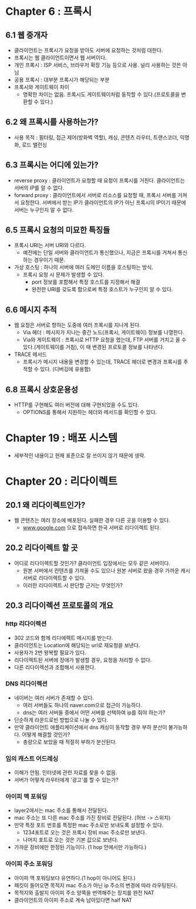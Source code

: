 # Chapter 6 : 프록시

## 6.1 웹 중개자
- 클라이언트는 프록시가 요청을 받아도 서버에 요청하는 것처럼 대한다.
- 프록시는 웹 클라이언트이면서 웹 서버이다.
- 개인 프록시 : ISP 서비스, 브라우저 확장 기능 등으로 사용. 널리 사용하는 것은 아님
- 공용 프록시 : 대부분 프록시가 해당되는 부분
- 프록시와 게이트웨이 차이
  - 명확한 차이는 없음. 프록시도 게이트웨이처럼 동작할 수 있다.(프로토콜을 변환할 수 있다.)

## 6.2 왜 프록시를 사용하는가?
- 사용 목적 : 필터링, 접근 제어(방화벽 역할), 캐싱, 콘텐츠 라우터, 트랜스코더, 익명화, 로드 밸런싱

## 6.3 프록시는 어디에 있는가?
- reverse proxy : 클라이언트가 요청할 때 요청이 프록시를 거친다. 클라이언트는 서버의 IP를 알 수 없다. 
- forward proxy : 클라이언트에서 서버로 리소스를 요청할 때, 프록시 서버를 거쳐서 요청한다. 서버에서 받는 IP가 클라이언트의 IP가 아닌 프록시의 IP이기 때문에 서버는 누구인지 알 수 없다.

## 6.5 프록시 요청의 미묘한 특징들
- 프록시 URI는 서버 URI와 다르다.
  - 예전에는 단일 서버와 클라이언트가 통신했으나, 지금은 프록시를 거쳐서 통신하는 경우이기 때문.
- 가상 호스팅 : 하나의 서버에 여러 도메인 이름을 호스팅하는 방식.
  - 프록시 요청 시 문제가 발생할 수 있다.
    - port 정보를 포함해서 특정 호스트를 지정해서 해결
    - 완전한 URI를 갖도록 함으로써 특정 호스트가 누구인지 알 수 있다.

## 6.6 메시지 추적
- 웹 요청은 서버로 향하는 도중에 여러 프록시를 지나게 된다.
  - Via 헤더 : 메시지가 지나는 중간 노드(프록시, 게이트웨이) 정보를 나열한다.
  - Via와 게이트웨이 : 프록시로 HTTP 요청을 했는데, FTP 서버를 거치고 올 수 있다.(게이트웨이를 거침), 이 때 변경된 프로토콜 정보를 나타낸다.
- TRACE 메서드
  - 프록시가 메시지 내용을 변경할 수 있는데, TRACE 헤더로 변경과 프록시를 추적할 수 있다. (디버깅에 유용함)

## 6.8 프록시 상호운용성
- HTTP를 구현해도 여러 버전에 대해 구현되었을 수도 있다.
  - OPTIONS를 통해서 지원하는 헤더와 메서드를 확인할 수 있다.

# Chapter 19 : 배포 시스템

- 세부적인 내용이고 현재 표준으로 잘 쓰이지 않기 때문에 생략.

# Chapter 20 : 리다이렉트

## 20.1 왜 리다이렉트인가?
- 웹 콘텐츠는 여러 장소에 배포된다. 실패한 경우 다른 곳을 이용할 수 있다.
  - www.google.com 으로 접속하면 한국 서버로 리다이렉트 된다.

## 20.2 리다이렉트 할 곳
- 어디로 리다이렉트할 것인가? 클라이언트 입장에서는 모두 같은 서버이다.
  - 원본 서버에서 컨텐츠를 가져올 수도 있으나 원본 서버로 왔을 경우 가까운 캐시 서버로 리다이렉트할 수 있다.
  - 이러한 리다이렉트 시 판단할 근거는 무엇인가?

## 20.3 리다이렉션 프로토콜의 개요

### http 리다이렉션
- 302 코드와 함께 리다에렉트 메시지를 받는다.
- 클라이언트는 Location에 해당되는 url로 재요청을 보낸다.
- 사용자가 2번 왕복할 필요가 있다.
- 리다이렉트된 서버에 장애가 발생할 경우, 요청을 처리할 수 없다.
- 다른 리다이렉션과 조합해서 사용한다.

### DNS 리다이렉션
- 네이버는 여러 서버가 존재할 수 있다.
  - 여러 서버들도 하나의 naver.com으로 접근이 가능하다.
  - dns는 여러 서버들 중에서 어떤 서버를 선택하여 ip를 줘야 하는가?
- 단순하게 라운드로빈 방법으로 나눌 수 있다.
- 만약 클라이언트 애플리케이션에서 dns 캐싱이 동작할 경우 부하 분산이 불가능하다. 어떻게 해결할 것인가?
  - 총량으로 보았을 때 적절히 부하가 분산된다.

### 임의 캐스트 어드레싱
- 이해가 안됨. 인터넷에 관련 자료를 찾을 수 없음.
- 서버가 어떻게 라우터에게 '광고'를 할 수 있는가?

### 아이피 맥 포워딩
- layer2에서는 mac 주소를 통해서 전달된다.
- mac 주소는 또 다른 mac 주소를 가진 장비로 전달된다. (허브 -> 스위치)
- 만약 특정 포트 번호를 특정한 mac 주소로만 보내도록 설정할 수 있다.
  - 1234포트로 오는 것은 프록시 장비 mac 주소로만 보낸다.
  - 나머지 포트로 오는 것은 기본 값으로 보낸다.
- 가까운 장비에만 한정된 기능이다. (1 hop 안에서만 가능하다.)

### 아이피 주소 포워딩
- 아이피 맥 포워딩보다 유연하다.(1 hop이 아니어도 된다.)
- 패킷이 들어오면 목적지 mac 주소가 아닌 ip 주소의 변경에 따라 라우팅된다.
- 목적지와 출발지 아이피 주소 양쪽을 번역해주는 장치를 완전 NAT
- 클라이언트의 아이피 주소로 계속 남아있다면 half NAT